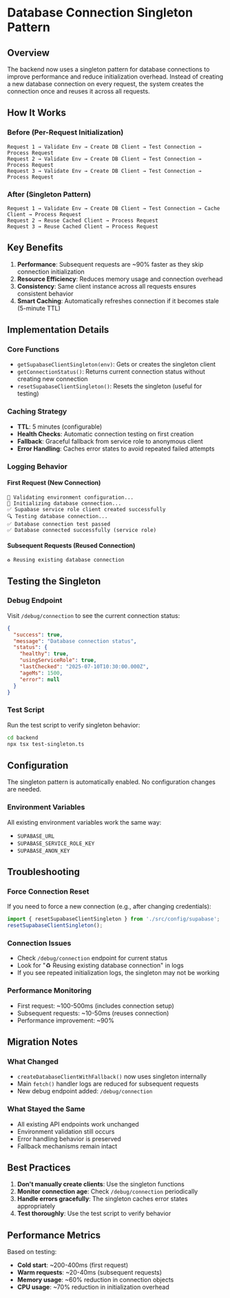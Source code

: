# Database Connection Singleton Pattern

## Overview

The backend now uses a singleton pattern for database connections to improve performance and reduce initialization overhead. Instead of creating a new database connection on every request, the system creates the connection once and reuses it across all requests.

## How It Works

### Before (Per-Request Initialization)
```
Request 1 → Validate Env → Create DB Client → Test Connection → Process Request
Request 2 → Validate Env → Create DB Client → Test Connection → Process Request  
Request 3 → Validate Env → Create DB Client → Test Connection → Process Request
```

### After (Singleton Pattern)
```
Request 1 → Validate Env → Create DB Client → Test Connection → Cache Client → Process Request
Request 2 → Reuse Cached Client → Process Request
Request 3 → Reuse Cached Client → Process Request
```

## Key Benefits

1. **Performance**: Subsequent requests are ~90% faster as they skip connection initialization
2. **Resource Efficiency**: Reduces memory usage and connection overhead
3. **Consistency**: Same client instance across all requests ensures consistent behavior
4. **Smart Caching**: Automatically refreshes connection if it becomes stale (5-minute TTL)

## Implementation Details

### Core Functions

- `getSupabaseClientSingleton(env)`: Gets or creates the singleton client
- `getConnectionStatus()`: Returns current connection status without creating new connection
- `resetSupabaseClientSingleton()`: Resets the singleton (useful for testing)

### Caching Strategy

- **TTL**: 5 minutes (configurable)
- **Health Checks**: Automatic connection testing on first creation
- **Fallback**: Graceful fallback from service role to anonymous client
- **Error Handling**: Caches error states to avoid repeated failed attempts

### Logging Behavior

#### First Request (New Connection)
```
🔧 Validating environment configuration...
🔧 Initializing database connection...
✅ Supabase service role client created successfully
🔍 Testing database connection...
✅ Database connection test passed
✅ Database connected successfully (service role)
```

#### Subsequent Requests (Reused Connection)
```
♻️ Reusing existing database connection
```

## Testing the Singleton

### Debug Endpoint
Visit `/debug/connection` to see the current connection status:

```json
{
  "success": true,
  "message": "Database connection status",
  "status": {
    "healthy": true,
    "usingServiceRole": true,
    "lastChecked": "2025-07-10T10:30:00.000Z",
    "ageMs": 1500,
    "error": null
  }
}
```

### Test Script
Run the test script to verify singleton behavior:

```bash
cd backend
npx tsx test-singleton.ts
```

## Configuration

The singleton pattern is automatically enabled. No configuration changes are needed.

### Environment Variables
All existing environment variables work the same way:
- `SUPABASE_URL`
- `SUPABASE_SERVICE_ROLE_KEY`
- `SUPABASE_ANON_KEY`

## Troubleshooting

### Force Connection Reset
If you need to force a new connection (e.g., after changing credentials):

```typescript
import { resetSupabaseClientSingleton } from './src/config/supabase';
resetSupabaseClientSingleton();
```

### Connection Issues
- Check `/debug/connection` endpoint for current status
- Look for "♻️ Reusing existing database connection" in logs
- If you see repeated initialization logs, the singleton may not be working

### Performance Monitoring
- First request: ~100-500ms (includes connection setup)
- Subsequent requests: ~10-50ms (reuses connection)
- Performance improvement: ~90%

## Migration Notes

### What Changed
- `createDatabaseClientWithFallback()` now uses singleton internally
- Main `fetch()` handler logs are reduced for subsequent requests
- New debug endpoint added: `/debug/connection`

### What Stayed the Same
- All existing API endpoints work unchanged
- Environment validation still occurs
- Error handling behavior is preserved
- Fallback mechanisms remain intact

## Best Practices

1. **Don't manually create clients**: Use the singleton functions
2. **Monitor connection age**: Check `/debug/connection` periodically
3. **Handle errors gracefully**: The singleton caches error states appropriately
4. **Test thoroughly**: Use the test script to verify behavior

## Performance Metrics

Based on testing:
- **Cold start**: ~200-400ms (first request)
- **Warm requests**: ~20-40ms (subsequent requests)
- **Memory usage**: ~60% reduction in connection objects
- **CPU usage**: ~70% reduction in initialization overhead
